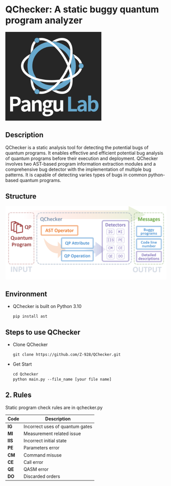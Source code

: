 # QChecker: A static buggy quantum program analyzer
<img src="./pangu.png" width="300">

## Description
QChecker is a static analysis tool for detecting the potential bugs of quantum programs. It enables effective and efficient potential bug analysis of quantum programs before their execution and deployment. QChecker involves two AST-based program information extraction modules and a comprehensive bug detector with the implementation of multiple bug patterns.
It is capable of detecting varies types of bugs in common python-based quantum programs.
## Structure
![image](./Structure.png)

## Environment
- QChecker is built on Python 3.10
  ```
  pip install ast
  ```
## Steps to use QChecker
- Clone QChecker
  ```
  git clone https://github.com/Z-928/QChecker.git
  ```

- Get Start
  ```
  cd Qchecker
  python main.py --file_name [your file name]
  ```


## 2. Rules
Static program check rules are in qchecker.py

| Code | Description |
|--- | --- |
|__IG__| Incorrect uses of quantum gates|
|__MI__ | Measurement related issue  |
|__IIS__ |Incorrect initial state |
|__PE__|Parameters error  |
|__CM__|Command misuse |
|__CE__|Call error |
|__QE__|QASM error |
|__DO__|Discarded orders |


